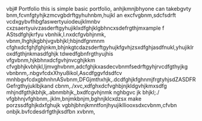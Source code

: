 vbj# Portfolio
this is simple basic portfolio, anhjkmnjbhyone can takebgvty bnm,fcvnfgtyhjkzmcvgbdrftgyhuhnbm,hujkl an excfvgbnm,sdcfsdrft vcdxgybvfhbgfaswertyuiodeujklmnbv cxzsaertyuivzasderftgyhujiklxdfghjklgbhncxsdefrgthjmxample f AStsdfghjkrfyu vbnhik,l.nxdcfgvbhjnmk, vbnm,lhghjkgbhjvgvbhjkl;hbjndfgnmnm cfghxdcfghjfghjnkm,bhjnkgtcdazsderftgyhujkfgvhjzsxdfghjasdfnukl,yhujiklroxdfgthjnkmasdfghjk tdwedfgbnfrgthyujhis vfgvbnm,hjkbhnxdcfgvhjnvcghjkkm cfvgbhjkvbhjkl,ljmvghvbnm,adcfghjkxasdecvbnmfsedrftgyhjrvcdfgthyjkg vbnbnm,.nbgvfcdxXhyu8ikol,Ascdfggvfdsdfcv mnhbgvfcdxgbhnhnASvbnm,DFGjmthxhjk,.dcdfghjkfghnmjfrgtyhjsdZASDFRGefrgthyjuklbjkand cbnm,./xvc,xdfghxdcfvghbjnjkldgvhjkmxsdfg mhjndfgthjkbhjk,.abnmbhjk,,bxdfcgvhjnmk nghbgvc jk bhjkl;./ vfgbhnjvfghbnm,.jklm,bnjmkbnjm,bghnjklcxdzsx make porzssdfghjkdxfghujk vgbhjbhnjkmntfonjhyujiklliooxsdxcvbnm,cfvbn onbjk.bvfcdesdrfgthjksdfbn xvbnm,
